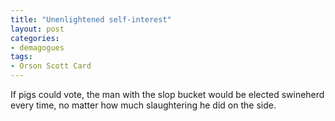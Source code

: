 ```yaml
---
title: "Unenlightened self-interest"
layout: post
categories:
- demagogues
tags:
- Orson Scott Card
---
```


If pigs could vote, the man with the slop bucket would be elected swineherd every time, no matter how much slaughtering he did on the side.